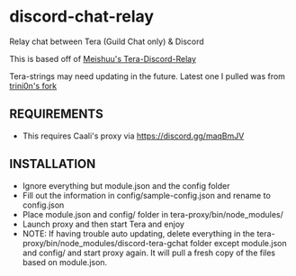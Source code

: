 # discord-chat-relay

Relay chat between Tera (Guild Chat only) & Discord

This is based off of [Meishuu's Tera-Discord-Relay](https://github.com/meishuu/tera-discord-relay)

Tera-strings may need updating in the future. Latest one I pulled was from [trini0n's fork](https://github.com/trini0n/tera-discord-relay/blob/ccb4af6a6fdeefb7480068d4ba5fb44ab0e5fbc4/tera/app/discord/node_modules/tera-strings/strings.json)

## REQUIREMENTS

* This requires Caali's proxy via https://discord.gg/maqBmJV

## INSTALLATION

* Ignore everything but module.json and the config folder
* Fill out the information in config/sample-config.json and rename to config.json
* Place module.json and config/ folder in tera-proxy/bin/node_modules/
* Launch proxy and then start Tera and enjoy
* NOTE: If having trouble auto updating, delete everything in the tera-proxy/bin/node_modules/discord-tera-gchat folder except module.json and config/ and start proxy again. It will pull a fresh copy of the files based on module.json.
